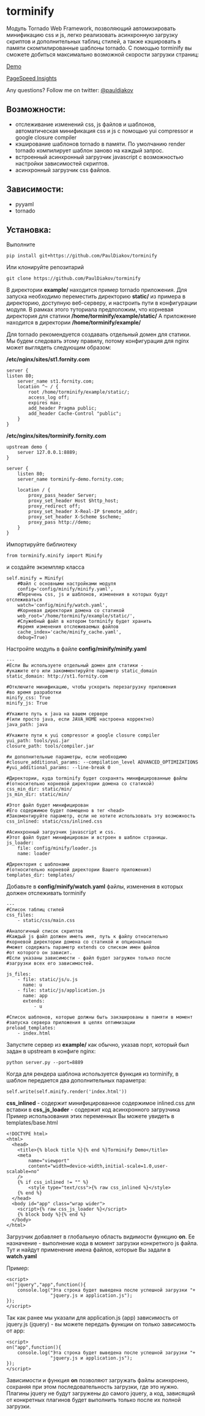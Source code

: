 # torminify
Модуль Tornado Web Framework, позволяющий автомизировать минификацию css и js, легко реализовать асинхронную загрузку скриптов и дополнительных таблиц стилей, а также кэшировать в памяти скомпилированные шаблоны tornado.
С помощью torminify вы сможете добиться максимально возможной скорости загрузки страниц: 

[Demo](http://torminify.fornity.com/)

[PageSpeed Insights](https://developers.google.com/speed/pagespeed/insights/?url=http%3A%2F%2Ftorminify.fornity.com%2F&tab=mobile)

Any questions? Follow me on twitter: [@pauldiakov](http://twitter.com/pauldiakov)

## Возможности:
- отслеживание изменений css, js файлов и шаблонов, автоматическая минификация css и js с помощью yui compressor и google closure compiler
- кэширование шаблонов tornado в памяти. По умолчанию render tornado компилирует шаблон заново на каждый запрос.
- встроенный асинхронный загрузчик javascript с возможностью настройки зависимостей скриптов.
- асинхронный загрузчик css файлов.

## Зависимости:
- pyyaml
- tornado

## Установка:
Выполните 
```
pip install git+https://github.com/PaulDiakov/torminify
```
Или клонируйте репозитарий
```
git clone https://github.com/PaulDiakov/torminify
```

В директории **example/** находится пример tornado приложения. Для запуска необходимо переместить директорию **static/** из примера в директорию, доступную веб-серверу, и настроить пути в конфигурации модуля.
В рамках этого туториала предположим, что корневая директория для статики
**/home/torminify/example/static/**
А приложение находится в директории
**/home/torminify/example/**

Для tornado рекомендуется создавать отдельный домен для статики. Мы будем следовать этому правилу, потому конфигурация для nginx может выглядеть следующим образом:

**/etc/nginx/sites/st1.fornity.com**

```
server {
listen 80;
    server_name st1.fornity.com;
    location ^~ / {
        root /home/torminify/example/static/;
		access_log off;
        expires max;
        add_header Pragma public;
        add_header Cache-Control "public";
    }
}
```

**/etc/nginx/sites/torminify.fornity.com**

```
upstream demo {
    server 127.0.0.1:8889;
}

server {
    listen 80;
    server_name torminify-demo.fornity.com;
    
    location / {
        proxy_pass_header Server;
        proxy_set_header Host $http_host;
        proxy_redirect off;
        proxy_set_header X-Real-IP $remote_addr;
        proxy_set_header X-Scheme $scheme;
        proxy_pass http://demo;
    }
}
```

Импортируйте библиотеку

```
from torminify.minify import Minify
```

и создайте экземпляр класса 

```
self.minify = Minify(
	#Файл с основными настройками модуля
    config='config/minify/minify.yaml',
    #Перечень css, js и шаблонов, изменения в которых будут отслеживаться
    watch='config/minify/watch.yaml',
    #Корневая директория домена со статикой
    web_root='/home/torminify/example/static/',
    #Служебный файл в котором torminify будет хранить 
    #время изменения отслеживаемых файлов
    cache_index='cache/minify_cache.yaml',
    debug=True)
```

Настройте модуль в файле **config/minify/minify.yaml**

```
---
#Если Вы используете отдельный домен для статики - 
#укажите его или закомментируйте параметр static_domain
static_domain: http://st1.fornity.com

#Отключите минификацию, чтобы ускорить перезагрузку приложения 
#во время разработки
minify_css: True
minify_js: True

#Укажите путь к java на вашем сервере 
#(или просто java, если JAVA_HOME настроена корректно)
java_path: java

#Укажите пути к yui compressor и google closure compiler
yui_path: tools/yui.jar
closure_path: tools/compiler.jar

#и дополнительные параметры, если необходимо
#closure_additional_params: --compilation_level ADVANCED_OPTIMIZATIONS
#yui_additional_params: --line-break 0

#Директории, куда torminify будет сохранять минифицированные файлы 
#(относительно корневой директории домена со статикой)
css_min_dir: static/min/
js_min_dir: static/min/

#Этот файл будет минифицирован 
#Его содержимое будет помещено в тег <head> 
#Закоментируйте параметр, если не хотите использовать эту возможность
css_inlined: static/css/inlined.css

#Асинхронный загрузчик javascript и css. 
#Этот файл будет минифицирован и встроен в шаблон страницы.
js_loader: 
    file: config/minify/loader.js
    name: loader

#Директория с шаблонами 
#(относительно корневой директории Вашего приложения)
templates_dir: templates/
```

Добавьте в **config/minify/watch.yaml** файлы, изменения в которых должен отслеживать torminify

```
---
#Список таблиц стилей
css_files:
    - static/css/main.css

#Аналогичный список скриптов
#Каждый js файл должен иметь имя, путь к файлу относительно 
#корневой директории домена со статикой и опционально 
#может содержать параметр extends со списком имен файлов 
#от которого он зависит.
#Если указаны зависимости - файл будет загружен только после 
#загрузки всех его зависимостей.

js_files:
    - file: static/js/u.js
      name: u
    - file: static/js/application.js
      name: app
      extends:
          - u

#Список шаблонов, которые должны быть закэшированы в памяти в момент 
#запуска сервера приложения в целях оптимизации
preload_templates:
    - index.html
```

Запустите сервер из **example/** как обычно, указав порт, который был задан в upstream в конфиге nginx:

```
python server.py --port=8889
```

Когда для рендера шаблона используется функция из torminify, в шаблон передается два дополнительных параметра:

```
self.write(self.minify.render('index.html'))
```
**css_inlined** - содержит минифицированное содержимое inlined.css для вставки в <head>
**css_js_loader** - содержит код асинхронного загрузчика
Пример использования этих переменных Вы можете увидеть в templates/base.html

```
<!DOCTYPE html>
<html>
  <head>
    <title>{% block title %}{% end %}Torminify Demo</title>
    <meta 
    	name="viewport" 
    	content="width=device-width,initial-scale=1.0,user-scalable=no" 
    />
    {% if css_inlined != "" %}
    	<style type="text/css">{% raw css_inlined %}</style>
    {% end %}
  </head>
  <body id="app" class="wrap wider">
  	<script>{% raw css_js_loader %}</script>
    {% block body %}{% end %}
  </body>
</html>
```

Загрузчик добавляет в глобальную область видимости функцию **on**.
Ее назначение - выполнение кода в момент загрузки конкретного js файла.
Тут и найдут применение имена файлов, которые Вы задали в **watch.yaml**

Пример:

```
<script>
on("jquery","app",function(){
	console.log("Эта строка будет выведена после успешной загрузки "+
				"jquery.js и application.js");
});
</script>
```

Так как ранее мы указали для application.js (app) зависимость от jquery.js (jquery) - вы можете передать функции on только зависимость от app:

```
<script>
on("app",function(){
	console.log("Эта строка будет выведена после успешной загрузки "+
				"jquery.js и application.js");
});
</script>
```

Зависимости и функция **on** позволяют загружать файлы асинхронно, сохраняя при этом последовательность загрузки, где это нужно. Плагины jquery не будут загружены до самого jquery, а код, зависящий от конкретных плагинов будет выполнить только после их полной загрузки.